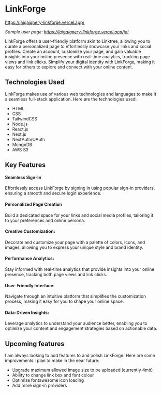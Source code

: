 # LinkForge

<https://jaigaignery-linkforge.vercel.app/>

_Sample user page: <https://jaigaignery-linkforge.vercel.app/jai>_

LinkForge offers a user-friendly platform akin to Linktree, allowing you to curate a personalized page to effortlessly showcase your links and social profiles. Create an account, customize your page, and gain valuable insights into your online presence with real-time analytics, tracking page views and link clicks. Simplify your digital identity with LinkForge, making it easy for others to explore and connect with your online content.

## Technologies Used

LinkForge makes use of various web technologies and languages to make it a seamless full-stack application. Here are the technologies used:

- HTML
- CSS
- TailwindCSS
- Node.js
- React.js
- Next.js
- NextAuth/OAuth
- MongoDB
- AWS S3

## Key Features

#### Seamless Sign-In

Effortlessly access LinkForge by signing in using popular sign-in providers, ensuring a smooth and secure login experience.

#### Personalized Page Creation

Build a dedicated space for your links and social media profiles, tailoring it to your preferences and online persona.

#### Creative Customization:

Decorate and customize your page with a palette of colors, icons, and images, allowing you to express your unique style and brand identity.

#### Performance Analytics:

Stay informed with real-time analytics that provide insights into your online presence, tracking both page views and link clicks.

#### User-Friendly Interface:

Navigate through an intuitive platform that simplifies the customization process, making it easy for you to shape your online space.

#### Data-Driven Insights:

Leverage analytics to understand your audience better, enabling you to optimize your content and engagement strategies based on actionable data.

## Upcoming features

I am always looking to add features to and polish LinkForge. Here are some improvements I plan to make in the near future:

- Upgrade maximum allowed image size to be uploaded (currently 4mb)
- Ability to change link box and font colour
- Optimize fontawesome icon loading
- Add more sign-in providers
